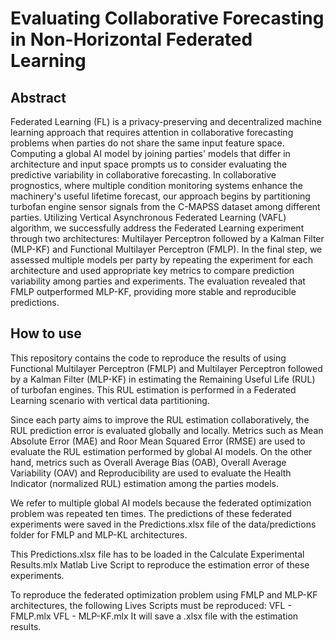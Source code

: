 # Evaluating Collaborative Forecasting in Non-Horizontal Federated Learning
## Abstract
Federated Learning (FL) is a privacy-preserving and decentralized machine learning approach that requires attention in collaborative forecasting problems when parties do not share the same input feature space. Computing a global AI model by joining parties' models that differ in architecture and input space prompts us to consider evaluating the predictive variability in collaborative forecasting.  In collaborative prognostics, where multiple condition monitoring systems enhance the machinery's useful lifetime forecast, our approach begins by partitioning turbofan engine sensor signals from the C-MAPSS dataset among different parties. Utilizing  Vertical Asynchronous Federated Learning (VAFL) algorithm, we successfully address the Federated Learning experiment through two architectures: Multilayer Perceptron followed by a Kalman Filter (MLP-KF) and Functional Multilayer Perceptron (FMLP). In the final step, we assessed multiple models per party by repeating the experiment for each architecture and used appropriate key metrics to compare prediction variability among parties and experiments. The evaluation revealed that FMLP outperformed MLP-KF, providing more stable and reproducible predictions.

## How to use
This repository contains the code to reproduce the results of using Functional Multilayer Perceptron (FMLP) and Multilayer Perceptron followed by a Kalman Filter (MLP-KF) in estimating the Remaining Useful Life (RUL) of turbofan engines. This RUL estimation is performed in a Federated Learning scenario with vertical data partitioning. 

Since each party aims to improve the RUL estimation collaboratively, the RUL prediction error is evaluated globally and locally. Metrics such as Mean Absolute Error (MAE) and Roor Mean Squared Error (RMSE) are used to evaluate the RUL estimation performed by global AI models. On the other hand, metrics such as Overall Average Bias (OAB), Overall Average Variability (OAV) and Reproducibility are used to evaluate the Health Indicator (normalized RUL) estimation among the parties models. 

We refer to multiple global AI models because the federated optimization problem was repeated ten times. The predictions of these federated experiments were saved in the Predictions.xlsx file of the data/predictions folder for FMLP and MLP-KL architectures. 

This Predictions.xlsx file has to be loaded in the Calculate Experimental Results.mlx Matlab Live Script to reproduce the estimation error of these experiments. 

To reproduce the federated optimization problem using FMLP and MLP-KF architectures, the following Lives Scripts must be reproduced:
VFL - FMLP.mlx
VFL - MLP-KF.mlx
It will save a .xlsx file with the estimation results. 
